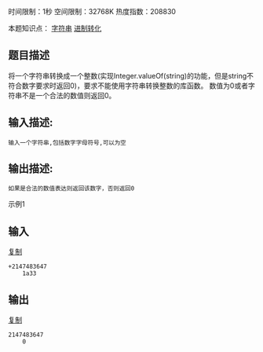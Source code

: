 时间限制：1秒 空间限制：32768K 热度指数：208830

本题知识点： [字符串](https://www.nowcoder.com/questionCenter?questionTypes=000100&mutiTagIds=579) [进制转化](https://www.nowcoder.com/questionCenter?questionTypes=000100&mutiTagIds=1201)

## 题目描述

将一个字符串转换成一个整数(实现Integer.valueOf(string)的功能，但是string不符合数字要求时返回0)，要求不能使用字符串转换整数的库函数。 数值为0或者字符串不是一个合法的数值则返回0。

## 输入描述:

```
输入一个字符串,包括数字字母符号,可以为空
```

## 输出描述:

```
如果是合法的数值表达则返回该数字，否则返回0
```

示例1

## 输入

[复制](javascript:void(0);)

```
+2147483647
    1a33
```

## 输出

[复制](javascript:void(0);)

```
2147483647
    0
```